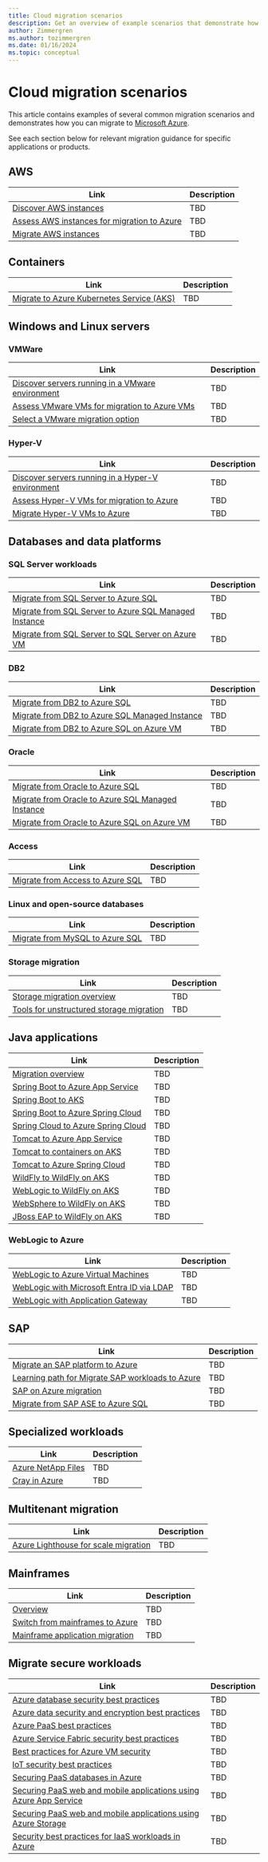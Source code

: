 ```yaml
---
title: Cloud migration scenarios
description: Get an overview of example scenarios that demonstrate how you can migrate to Microsoft Azure.
author: Zimmergren
ms.author: tozimmergren
ms.date: 01/16/2024
ms.topic: conceptual
---
```


# Cloud migration scenarios

This article contains examples of several common migration scenarios and demonstrates how you can migrate to [Microsoft Azure](https://azure.microsoft.com/overview/what-is-azure/).

See each section below for relevant migration guidance for specific applications or products.

## AWS

| Link | Description |
|---|---|
| [Discover AWS instances](/azure/migrate/tutorial-discover-aws) | TBD |
| [Assess AWS instances for migration to Azure](/azure/migrate/tutorial-assess-aws) | TBD |
| [Migrate AWS instances](/azure/migrate/tutorial-migrate-aws-virtual-machines) | TBD |

## Containers

| Link | Description |
|---|---|
| [Migrate to Azure Kubernetes Service (AKS)](/azure/aks/aks-migration) | TBD |

## Windows and Linux servers

### VMWare

| Link | Description |
|---|---|
| [Discover servers running in a VMware environment](/azure/migrate/tutorial-discover-vmware) | TBD |
| [Assess VMware VMs for migration to Azure VMs](/azure/migrate/tutorial-assess-vmware-azure-vm) | TBD |
| [Select a VMware migration option](/azure/migrate/server-migrate-overview) | TBD |

### Hyper-V

| Link | Description |
|---|---|
| [Discover servers running in a Hyper-V environment](/azure/migrate/tutorial-discover-hyper-v) | TBD |
| [Assess Hyper-V VMs for migration to Azure](/azure/migrate/tutorial-assess-hyper-v) | TBD |
| [Migrate Hyper-V VMs to Azure](/azure/migrate/tutorial-migrate-hyper-v) | TBD |

## Databases and data platforms

### SQL Server workloads

| Link | Description |
|---|---|
| [Migrate from SQL Server to Azure SQL](/azure/azure-sql/migration-guides/database/sql-server-to-sql-database-guide) | TBD |
| [Migrate from SQL Server to Azure SQL Managed Instance](/azure/azure-sql/migration-guides/managed-instance/sql-server-to-managed-instance-guide) | TBD |
| [Migrate from SQL Server to SQL Server on Azure VM](/azure/azure-sql/migration-guides/virtual-machines/sql-server-to-sql-on-azure-vm-individual-databases-guide) | TBD |

### DB2

| Link | Description |
|---|---|
| [Migrate from DB2 to Azure SQL](/azure/azure-sql/migration-guides/database/db2-to-sql-database-guide) | TBD |
| [Migrate from DB2 to Azure SQL Managed Instance](/azure/azure-sql/migration-guides/managed-instance/db2-to-managed-instance-guide) | TBD |
| [Migrate from DB2 to Azure SQL on Azure VM](/azure/azure-sql/migration-guides/virtual-machines/db2-to-sql-on-azure-vm-guide) | TBD |

### Oracle

| Link | Description |
|---|---|
| [Migrate from Oracle to Azure SQL](/azure/azure-sql/migration-guides/database/oracle-to-sql-database-guide) | TBD |
| [Migrate from Oracle to Azure SQL Managed Instance](/azure/azure-sql/migration-guides/managed-instance/oracle-to-managed-instance-guide) | TBD |
| [Migrate from Oracle to Azure SQL on Azure VM](/azure/azure-sql/migration-guides/virtual-machines/oracle-to-sql-on-azure-vm-guide) | TBD |

### Access

| Link | Description |
|---|---|
| [Migrate from Access to Azure SQL](/azure/azure-sql/migration-guides/database/access-to-sql-database-guide) | TBD |

### Linux and open-source databases

| Link | Description |
|---|---|
| [Migrate from MySQL to Azure SQL](/azure/azure-sql/migration-guides/database/mysql-to-sql-database-guide) | TBD |

### Storage migration

| Link | Description |
|---|---|
| [Storage migration overview](/azure/storage/common/storage-migration-overview) | TBD |
| [Tools for unstructured storage migration](/azure/storage/solution-integration/validated-partners/data-management/migration-tools-comparison) | TBD |

## Java applications

| Link | Description |
|---|---|
| [Migration overview](/azure/developer/java/migration/migration-overview) | TBD |
| [Spring Boot to Azure App Service](/azure/developer/java/migration/migrate-spring-boot-to-app-service) | TBD |
| [Spring Boot to AKS](/azure/developer/java/migration/migrate-spring-boot-to-azure-kubernetes-service) | TBD |
| [Spring Boot to Azure Spring Cloud](/azure/developer/java/migration/migrate-spring-boot-to-azure-spring-cloud) | TBD |
| [Spring Cloud to Azure Spring Cloud](/azure/developer/java/migration/migrate-spring-cloud-to-azure-spring-cloud) | TBD |
| [Tomcat to Azure App Service](/azure/developer/java/migration/migrate-tomcat-to-tomcat-app-service) | TBD |
| [Tomcat to containers on AKS](/azure/developer/java/migration/migrate-tomcat-to-containers-on-azure-kubernetes-service) | TBD |
| [Tomcat to Azure Spring Cloud](/azure/developer/java/migration/migrate-tomcat-to-azure-spring-cloud) | TBD |
| [WildFly to WildFly on AKS](/azure/developer/java/migration/migrate-wildfly-to-wildfly-on-azure-kubernetes-service) | TBD |
| [WebLogic to WildFly on AKS](/azure/developer/java/migration/migrate-weblogic-to-wildfly-on-azure-kubernetes-service) | TBD |
| [WebSphere to WildFly on AKS](/azure/developer/java/migration/migrate-websphere-to-wildfly-on-azure-kubernetes-service) | TBD |
| [JBoss EAP to WildFly on AKS](/azure/developer/java/migration/migrate-jboss-eap-to-wildfly-on-azure-kubernetes-service) | TBD |

### WebLogic to Azure

| Link | Description |
|---|---|
| [WebLogic to Azure Virtual Machines](/azure/developer/java/migration/migrate-weblogic-to-virtual-machines) | TBD |
| [WebLogic with Microsoft Entra ID via LDAP](/azure/developer/java/migration/migrate-weblogic-with-aad-ldap) | TBD |
| [WebLogic with Application Gateway](/azure/developer/java/migration/migrate-weblogic-with-app-gateway) | TBD |

## SAP

| Link | Description |
|---|---|
| [Migrate an SAP platform to Azure](/azure/cloud-adoption-framework/scenarios/sap/migrate) | TBD |
| [Learning path for Migrate SAP workloads to Azure](/training/paths/migrate-sap-workloads-to-azure/) | TBD |
| [SAP on Azure migration](https://azure.microsoft.com/solutions/sap/migration/) | TBD |
| [Migrate from SAP ASE to Azure SQL](/azure/azure-sql/migration-guides/database/sap-ase-to-sql-database) | TBD |

## Specialized workloads

| Link | Description |
|---|---|
| [Azure NetApp Files](https://azure.microsoft.com/services/netapp/) | TBD |
| [Cray in Azure](https://azure.microsoft.com/solutions/high-performance-computing/cray/) | TBD |

## Multitenant migration

| Link | Description |
|---|---|
| [Azure Lighthouse for scale migration](/azure/lighthouse/how-to/migration-at-scale) | TBD |

## Mainframes

| Link | Description |
|---|---|
| [Overview](infrastructure/mainframe-migration/index.md) | TBD |
| [Switch from mainframes to Azure](infrastructure/mainframe-migration/migration-strategies.md) | TBD |
| [Mainframe application migration](infrastructure/mainframe-migration/application-strategies.md) | TBD |

## Migrate secure workloads

| Link | Description |
|---|---|
| [Azure database security best practices](/azure/azure-sql/database/security-best-practice) | TBD |
| [Azure data security and encryption best practices](/azure/security/fundamentals/data-encryption-best-practices) | TBD |
| [Azure PaaS best practices](/azure/security/fundamentals/paas-deployments) | TBD |
| [Azure Service Fabric security best practices](/azure/security/fundamentals/service-fabric-best-practices) | TBD |
| [Best practices for Azure VM security](/azure/security/fundamentals/iaas) | TBD |
| [IoT security best practices](/azure/iot-fundamentals/iot-security-best-practices) | TBD|
| [Securing PaaS databases in Azure](/azure/security/fundamentals/paas-applications-using-sql) | TBD |
| [Securing PaaS web and mobile applications using Azure App Service](/azure/security/fundamentals/paas-applications-using-app-services) | TBD |
| [Securing PaaS web and mobile applications using Azure Storage](/azure/security/fundamentals/paas-applications-using-storage) | TBD |
| [Security best practices for IaaS workloads in Azure](/azure/security/fundamentals/iaas) | TBD |
